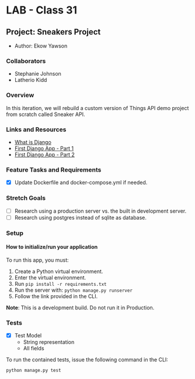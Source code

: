 # LAB - Class 31

## Project: Sneakers Project

- Author: Ekow Yawson

### Collaborators

- Stephanie Johnson
- Latherio Kidd

### Overview

In this iteration, we will rebuild a custom version of Things API demo project from scratch called Sneaker API.

### Links and Resources

- [What is Django](https://developer.mozilla.org/en-US/docs/Learn/Server-side/Django/Introduction)
- [First Django App - Part 1](https://docs.djangoproject.com/en/5.0/intro/tutorial01/)
- [First Django App - Part 2](https://docs.djangoproject.com/en/5.0/intro/tutorial02/)

### Feature Tasks and Requirements

- [x] Update Dockerfile and docker-compose.yml if needed.

### Stretch Goals

- [ ] Research using a production server vs. the built in development server.
- [ ] Research using postgres instead of sqlite as database.

### Setup

#### How to initialize/run your application

To run this app, you must:

1. Create a Python virtual environment.
2. Enter the virtual environment.
3. Run `pip install -r requirements.txt`
4. Run the server with: `python manage.py runserver`
5. Follow the link provided in the CLI.

**Note**: This is a development build. Do not run it in Production.

### Tests

- [x] Test Model
  - String representation
  - All fields

To run the contained tests, issue the following command in the CLI:

```bash
python manage.py test
```
